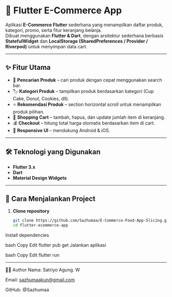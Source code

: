 # 🛒 Flutter E-Commerce App

Aplikasi **E-Commerce Flutter** sederhana yang menampilkan daftar produk, kategori, promo, serta fitur keranjang belanja.  
Dibuat menggunakan **Flutter & Dart**, dengan arsitektur sederhana berbasis **StatefulWidget** dan **LocalStorage (SharedPreferences / Provider / Riverpod)** untuk menyimpan data cart.

---

## ✨ Fitur Utama
- 🔎 **Pencarian Produk** – cari produk dengan cepat menggunakan search bar.  
- 🏷 **Kategori Produk** – tampilkan produk berdasarkan kategori (Cup Cake, Donut, Cookies, dll).  
- ⭐ **Rekomendasi Produk** – section horizontal scroll untuk menampilkan produk pilihan.  
- 🛒 **Shopping Cart** – tambah, hapus, dan update jumlah item di keranjang.  
- 💰 **Checkout** – hitung total harga otomatis berdasarkan item di cart.  
- 📱 **Responsive UI** – mendukung Android & iOS.  

---

## 🛠 Teknologi yang Digunakan
- **Flutter 3.x**
- **Dart**
- **Material Design Widgets**  

---

## 🚀 Cara Menjalankan Project

1. **Clone repository**
   ```bash
   git clone https://github.com/Sazhumaa/E-Commerce-Food-App-Slicing.git
   cd flutter-ecommerce-app
Install dependencies

bash
Copy
Edit
flutter pub get
Jalankan aplikasi

bash
Copy
Edit
flutter run

---

👨‍💻 Author
Nama: Satriyo Agung. W

Email: sazhumaakun@gmail.com

GitHub: @Sazhumaa


